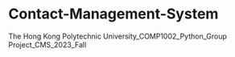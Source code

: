# Contact-Management-System
The Hong Kong Polytechnic University_COMP1002_Python_Group Project_CMS_2023_Fall
